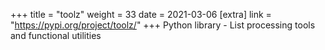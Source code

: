 +++
title = "toolz"
weight = 33
date = 2021-03-06
[extra]
link = "https://pypi.org/project/toolz/"
+++
Python library - List processing tools and functional utilities

